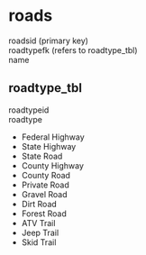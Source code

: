 roads
======
roadsid (primary key)  
roadtypefk (refers to roadtype_tbl)  
name  



roadtype_tbl  
----------------
roadtypeid  
roadtype  
* Federal Highway
* State Highway
* State Road
* County Highway
* County Road 
* Private Road
* Gravel Road
* Dirt Road
* Forest Road
* ATV Trail
* Jeep Trail
* Skid Trail

